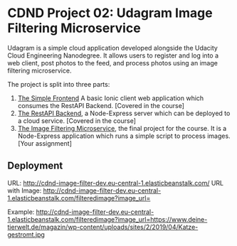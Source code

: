 # CDND Project 02: Udagram Image Filtering Microservice

Udagram is a simple cloud application developed alongside the Udacity Cloud Engineering Nanodegree. It allows users to register and log into a web client, post photos to the feed, and process photos using an image filtering microservice.

The project is split into three parts:
1. [The Simple Frontend](https://github.com/udacity/cloud-developer/tree/master/course-02/exercises/udacity-c2-frontend)
A basic Ionic client web application which consumes the RestAPI Backend. [Covered in the course]
2. [The RestAPI Backend](https://github.com/udacity/cloud-developer/tree/master/course-02/exercises/udacity-c2-restapi), a Node-Express server which can be deployed to a cloud service. [Covered in the course]
3. [The Image Filtering Microservice](https://github.com/udacity/cloud-developer/tree/master/course-02/project/image-filter-starter-code), the final project for the course. It is a Node-Express application which runs a simple script to process images. [Your assignment]

## Deployment

URL: http://cdnd-image-filter-dev.eu-central-1.elasticbeanstalk.com/
URL with Image: http://cdnd-image-filter-dev.eu-central-1.elasticbeanstalk.com/filteredimage?image_url=

Example: http://cdnd-image-filter-dev.eu-central-1.elasticbeanstalk.com/filteredimage?image_url=https://www.deine-tierwelt.de/magazin/wp-content/uploads/sites/2/2019/04/Katze-gestromt.jpg
